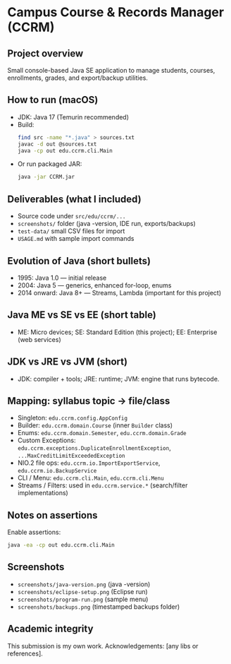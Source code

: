 # Campus Course & Records Manager (CCRM)

## Project overview
Small console-based Java SE application to manage students, courses, enrollments, grades, and export/backup utilities.

## How to run (macOS)
- JDK: Java 17 (Temurin recommended)
- Build:
  ```bash
  find src -name "*.java" > sources.txt
  javac -d out @sources.txt
  java -cp out edu.ccrm.cli.Main
  ```
- Or run packaged JAR:
  ```bash
  java -jar CCRM.jar
  ```

## Deliverables (what I included)
- Source code under `src/edu/ccrm/...`
- `screenshots/` folder (java -version, IDE run, exports/backups)
- `test-data/` small CSV files for import
- `USAGE.md` with sample import commands

## Evolution of Java (short bullets)
- 1995: Java 1.0 — initial release  
- 2004: Java 5 — generics, enhanced for-loop, enums  
- 2014 onward: Java 8+ — Streams, Lambda (important for this project)

## Java ME vs SE vs EE (short table)
- ME: Micro devices; SE: Standard Edition (this project); EE: Enterprise (web services)

## JDK vs JRE vs JVM (short)
- JDK: compiler + tools; JRE: runtime; JVM: engine that runs bytecode.

## Mapping: syllabus topic → file/class
- Singleton: `edu.ccrm.config.AppConfig`  
- Builder: `edu.ccrm.domain.Course` (inner `Builder` class)  
- Enums: `edu.ccrm.domain.Semester`, `edu.ccrm.domain.Grade`  
- Custom Exceptions: `edu.ccrm.exceptions.DuplicateEnrollmentException`, `...MaxCreditLimitExceededException`  
- NIO.2 file ops: `edu.ccrm.io.ImportExportService`, `edu.ccrm.io.BackupService`  
- CLI / Menu: `edu.ccrm.cli.Main`, `edu.ccrm.cli.Menu`  
- Streams / Filters: used in `edu.ccrm.service.*` (search/filter implementations)

## Notes on assertions
Enable assertions:
```bash
java -ea -cp out edu.ccrm.cli.Main
```

## Screenshots
- `screenshots/java-version.png` (java -version)
- `screenshots/eclipse-setup.png` (Eclipse run)
- `screenshots/program-run.png` (sample menu)
- `screenshots/backups.png` (timestamped backups folder)

## Academic integrity
This submission is my own work. Acknowledgements: [any libs or references].
